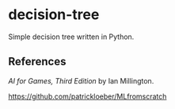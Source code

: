 # decision-tree
Simple decision tree written in Python.

## References
*AI for Games, Third Edition* by Ian Millington.

https://github.com/patrickloeber/MLfromscratch 